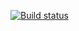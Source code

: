 [![Build status](https://ci.appveyor.com/api/projects/status/lb27v96cax473d4n?svg=true)](https://ci.appveyor.com/project/zuev720/test-ci-matchers)
